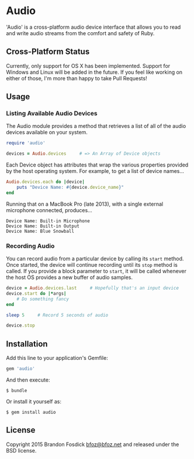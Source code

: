 # Audio

'Audio' is a cross-platform audio device interface that allows you to read and
write audio streams from the comfort and safety of Ruby.

## Cross-Platform Status

Currently, only support for OS X has been implemented. Support for Windows and
Linux will be added in the future. If you feel like working on either of those,
I'm more than happy to take Pull Requests!

## Usage

### Listing Available Audio Devices

The Audio module provides a method that retrieves a list of all of the audio
devices available on your system.

```ruby
require 'audio'

devices = Audio.devices	    # => An Array of Device objects
```

Each Device object has attributes that wrap the various properties provided by
the host operating system. For example, to get a list of device names...

```ruby
Audio.devices.each do |device|
    puts "Device Name: #{device.device_name}"
end
```

Running that on a MacBook Pro (late 2013), with a single external microphone 
connected, produces...

```
Device Name: Built-in Microphone
Device Name: Built-in Output
Device Name: Blue Snowball
```

### Recording Audio

You can record audio from a particular device by calling its `start` method.
Once started, the device will continue recording until its `stop` method is
called. If you provide a block parameter to `start`, it will be called whenever
the host OS provides a new buffer of audio samples.

```ruby
device = Audio.devices.last     # Hopefully that's an input device
device.start do |*args|
    # Do something fancy
end

sleep 5	    # Record 5 seconds of audio

device.stop
```

## Installation

Add this line to your application's Gemfile:

```ruby
gem 'audio'
```

And then execute:

    $ bundle

Or install it yourself as:

    $ gem install audio

License
-------

Copyright 2015 Brandon Fosdick <bfoz@bfoz.net> and released under the BSD license.
